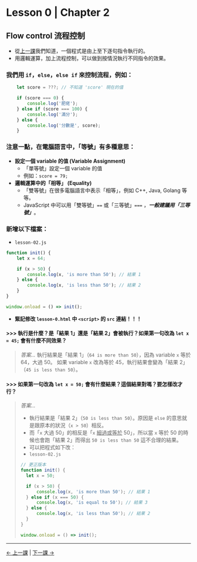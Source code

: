# Lesson 0 | Chapter 2

## Flow control 流程控制
- 從[上一課](lesson-01.md)我們知道，一個程式是由上至下逐句指令執行的。
- 用邏輯運算，加上流程控制，可以做到按情況執行不同指令的效果。

### 我們用 `if`，`else`，`else if` 來控制流程，例如：
```javascript
	let score = ???; // 不知道 'score' 現在的值

	if (score === 0) {
		console.log('肥佬');
	} else if (score === 100) {
		console.log('滿分');
	} else {
		console.log('分數是', score);
	}
```

### 注意一點，在電腦語言中，「等號」有多種意思：
- **設定一個 variable 的值 (Variable Assignment)**
  - 「單等號」設定一個 variable 的值
  - 例如：`score = 79;`
- **邏輯運算中的「相等」 (Equality)**
  - 「雙等號」在很多電腦語言中表示「相等」，例如 C++, Java, Golang 等等。
  -  JavaScript 中可以用「雙等號」`==` 或「三等號」`===` ，**_一般建議用「三等號」_**。

### 新增以下檔案：
- `lesson-02.js`
```javascript
function init() {
	let x = 64;

	if (x > 50) {
		console.log(x, 'is more than 50'); // 結果 1
	} else {
		console.log(x, 'is less than 50'); // 結果 2
	}
}

window.onload = () => init();
```
- **緊記修改 `lesson-0.html` 中 `<script>` 的 `src` 連結！！！**

#### >>> 執行是什麼？是「結果 1」還是「結果 2」會被執行？如果第一句改為 `let x = 45;` 會有什麼不同效果？
> _答案..._
> 執行結果是「結果 1」（`64 is more than 50`），因為 variable `x` 等於 64，大過 50。
> 如果 variable `x` 改為等於 45，執行結果會變為「結果 2」（`45 is less than 50`）。

#### >>> 如果第一句改為 `let x = 50;` 會有什麼結果？這個結果對嗎？要怎樣改才行？
> _答案..._
> - 執行結果是「結果 2」（`50 is less than 50`）。原因是 `else` 的意思就是跟原本的狀況（`x > 50`）相反。
> - 而「`x` 大過 50」的相反是「`x` <ins>細過或等於</ins> 50」，所以當 `x` 等於 50 的時候也會跑「結果 2」而得出 `50 is less than 50` 這不合理的結果。
> - 可以把程式如下改：
> - `lesson-02.js`
> ```javascript
> // 更正版本
> function init() {
> 	let x = 50;
> 
> 	if (x > 50) {
> 		console.log(x, 'is more than 50'); // 結果 1
> 	} else if (x === 50) {
> 		console.log(x, 'is equal to 50'); // 結果 3
> 	} else {
> 		console.log(x, 'is less than 50'); // 結果 2
> 	}
> }
> 
> window.onload = () => init();
> ```

---

[← 上一課](lesson-01.md) | [下一課 →](lesson-03.md)
